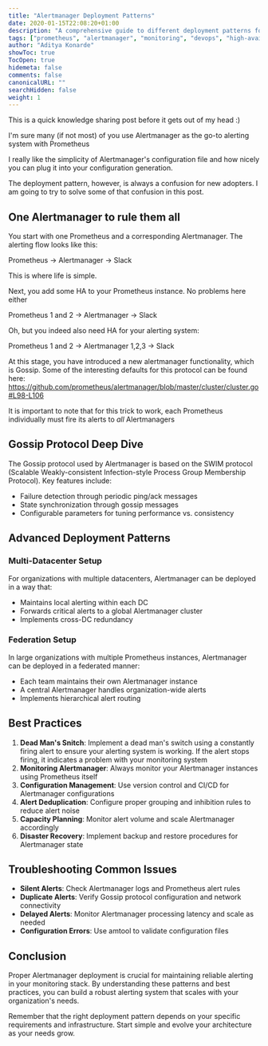 ```yaml
---
title: "Alertmanager Deployment Patterns"
date: 2020-01-15T22:08:20+01:00
description: "A comprehensive guide to different deployment patterns for Prometheus Alertmanager, from single instance to high availability configurations"
tags: ["prometheus", "alertmanager", "monitoring", "devops", "high-availability"]
author: "Aditya Konarde"
showToc: true
TocOpen: true
hidemeta: false
comments: false
canonicalURL: ""
searchHidden: false
weight: 1
---
```


This is a quick knowledge sharing post before it gets out of my head :)

I'm sure many (if not most) of you use Alertmanager as the go-to alerting system with Prometheus

I really like the simplicity of Alertmanager's configuration file and how nicely you can plug it into your configuration generation.

The deployment pattern, however, is always a confusion for new adopters. I am going to try to solve some of that confusion in this post.

## One Alertmanager to rule them all

You start with one Prometheus and a corresponding Alertmanager. The alerting flow looks like this:

Prometheus -> Alertmanager -> Slack

This is where life is simple.

Next, you add some HA to your Prometheus instance. No problems here either

Prometheus 1 and 2 -> Alertmanager -> Slack

Oh, but you indeed also need HA for your alerting system:

Prometheus 1 and 2 -> Alertmanager 1,2,3 -> Slack

At this stage, you have introduced a new alertmanager functionality, which is Gossip. Some of the interesting defaults for this protocol can be found here: https://github.com/prometheus/alertmanager/blob/master/cluster/cluster.go#L98-L106

It is important to note that for this trick to work, each Prometheus individually must fire its alerts to *all* Alertmanagers

## Gossip Protocol Deep Dive

The Gossip protocol used by Alertmanager is based on the SWIM protocol (Scalable Weakly-consistent Infection-style Process Group Membership Protocol). Key features include:

- Failure detection through periodic ping/ack messages
- State synchronization through gossip messages
- Configurable parameters for tuning performance vs. consistency

## Advanced Deployment Patterns

### Multi-Datacenter Setup
For organizations with multiple datacenters, Alertmanager can be deployed in a way that:
- Maintains local alerting within each DC
- Forwards critical alerts to a global Alertmanager cluster
- Implements cross-DC redundancy

### Federation Setup
In large organizations with multiple Prometheus instances, Alertmanager can be deployed in a federated manner:
- Each team maintains their own Alertmanager instance
- A central Alertmanager handles organization-wide alerts
- Implements hierarchical alert routing

## Best Practices

1. **Dead Man's Snitch**: Implement a dead man's switch using a constantly firing alert to ensure your alerting system is working. If the alert stops firing, it indicates a problem with your monitoring system
2. **Monitoring Alertmanager**: Always monitor your Alertmanager instances using Prometheus itself
2. **Configuration Management**: Use version control and CI/CD for Alertmanager configurations
3. **Alert Deduplication**: Configure proper grouping and inhibition rules to reduce alert noise
4. **Capacity Planning**: Monitor alert volume and scale Alertmanager accordingly
5. **Disaster Recovery**: Implement backup and restore procedures for Alertmanager state

## Troubleshooting Common Issues

- **Silent Alerts**: Check Alertmanager logs and Prometheus alert rules
- **Duplicate Alerts**: Verify Gossip protocol configuration and network connectivity
- **Delayed Alerts**: Monitor Alertmanager processing latency and scale as needed
- **Configuration Errors**: Use amtool to validate configuration files

## Conclusion

Proper Alertmanager deployment is crucial for maintaining reliable alerting in your monitoring stack. By understanding these patterns and best practices, you can build a robust alerting system that scales with your organization's needs.

Remember that the right deployment pattern depends on your specific requirements and infrastructure. Start simple and evolve your architecture as your needs grow.
